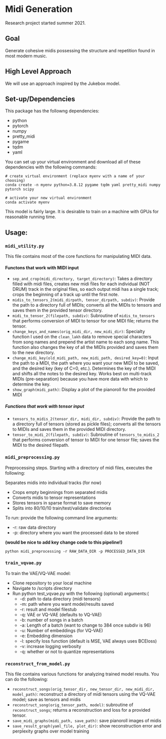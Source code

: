 # Midi Generation
Research project started summer 2021.

## Goal
Generate cohesive midis possessing the structure and repetition found in most modern music.

## High Level Approach
We will use an approach inspired by the Jukebox model.

## Set-up/Dependencies
This package has the followng dependencies:
* python
* pytorch
* numpy
* pretty_midi
* pygame
* tqdm
* yaml

You can set up your virtual environment and download all of these dependencies with the following commands:

    # create virtual environment (replace myenv with a name of your choosing)
    conda create -n myenv python=3.8.12 pygame tqdm yaml pretty_midi numpy pytorch scipy

    # activate your new virtual environment
    conda activate myenv

This model is fairly large. It is desirable to train on a machine with GPUs for reasonable running time.

## Usage:
### `midi_utility.py`

This file contains most of the core functions for manipulating MIDI data.

#### Functons that work with MIDI input
* `sep_and_crop(midi_directory, target_directory)`: Takes a directory filled with midi files, creates new midi files for each individual (NOT DRUM) track in the original files, so each output midi has a single track; crops the beginning of a track up until the first note. 
* `midis_to_tensors_2(midi_dirpath, tensor_dirpath, subdiv)`: Provide the path to a directory full of MIDIs; converts all the MIDIs to tensors and saves them in the provided tensor directory. 
* `midi_to_tensor_2(filepath, subdiv)`: Subroutine of `midis_to_tensors` that performs conversion of MIDI to tensor for one MIDI file; returns the tensor.
* `change_keys_and_names(orig_midi_dir, new_midi_dir)`: Specialty function I used on the `clean_lakh` data to remove special characters from song names and prepend the artist name to each song name. This function also changes the key of all the MIDIs provided and saves them to the new directory. 
* `change_midi_key(old_midi_path, new_midi_path, desired_key=0)`: Input the path to a MIDI, the path where you want your new MIDI to be saved, and the desired key (key of C=0, etc.). Determines the key of the MIDI and shifts all the notes to the desired key. Works best on multi-track MIDIs (pre-separation) because you have more data with which to determine the key. 
* `show_graph(midi_path)`: Display a plot of the pianoroll for the provided MIDI

##### Functions that work with tensor input
* `tensors_to_midis_2(tensor_dir, midi_dir, subdiv)`: Provide the path to a directory full of tensors (stored as pickle files); converts all the tensors to MIDIs and saves them in the provided MIDI directory. 
* `tensor_to_midi_2(filepath, subdiv)`: Subroutine of `tensors_to_midis_2` that performs conversion of tensor to MIDI for one tensor file; saves the MIDI to the desired filepath.


### `midi_preprocessing.py`

Preprocessing steps. Starting with a directory of midi files, executes the following:

Separates midis into individual tracks (for now)
* Crops empty beginnings from separated midis
* Converts midis to tensor representations
* Stores tensors in sparse format to save memory
* Splits into 80/10/10 train/test/validate directories

To run: provide the following command line arguments:
* -r: raw data directory
* -p: directory where you want the processed data to be stored

**(would be nice to add key change code to this pipeline!)**

`python midi_preprocessing -r RAW_DATA_DIR -p PROCESSED_DATA_DIR`

### `train_vqvae.py`
To train the VAE/VQ-VAE model:

* Clone repository to your local machine
* Navigate to /scripts directory
* Run python test_vqvae.py with the following (optional) arguments:(
    * -d: path to data directory (midi tensors)
    * -m: path where you want model/results saved
    * -r: result and model filestub
    * -q: VAE or VQ-VAE (defaults to VQ-VAE)
    * -b: number of songs in a batch
    * -a: Length of a batch (want to change to 384 once subdiv is 96)
    * -u: Number of embeddings (for VQ-VAE)
    * -e: Embedding dimension
    * -l: specify loss function (default is MSE, VAE always uses BCEloss)
    * -v: increase logging verbosity
    * -q: whether or not to quantize representations

### `reconstruct_from_model.py`

This file contains various functions for analyzing trained model results. You can do the following:

* `reconstruct_songs(orig_tensor_dir, new_tensor_dir, new_midi_dir, model_path)`: reconstruct a directory of midi tensors using the VQ-VAE model; save as tensors and midis
* `reconstruct_song(orig_tensor_path, model)`: subroutine of `reconstruct_songs`; returns a reconstruction and loss for a provided tensor.
* `save_midi_graphs(midi_path, save_path)`: save pianoroll images of midis
* `save_result_graph(yaml_file, plot_dir)`: show reconstruction error and perplexity graphs over model training
